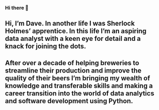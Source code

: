 ### Hi there 👋

## Hi, I’m Dave. In another life I was Sherlock Holmes’ apprentice. In this life I’m an aspiring data analyst with a keen eye for detail and a knack for joining the dots.

## After over a decade of helping breweries to streamline their production and improve the quality of their beers I’m bringing my wealth of knowledge and transferable skills and making a career transition into the world of data analytics and software development using Python.

<!--
**davemakebeer/davemakebeer** is a ✨ _special_ ✨ repository because its `README.md` (this file) appears on your GitHub profile.

Here are some ideas to get you started:

- 🔭 I’m currently working on ...
- 🌱 I’m currently learning ...
- 👯 I’m looking to collaborate on ...
- 🤔 I’m looking for help with ...
- 💬 Ask me about ...
- 📫 How to reach me: ...
- 😄 Pronouns: ...
- ⚡ Fun fact: ...
-->
